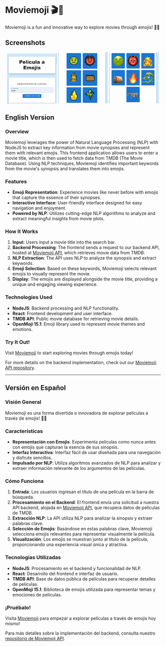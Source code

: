 # Moviemoji 🎬👾

Moviemoji is a fun and innovative way to explore movies through emojis! 🍿✨

## Screenshots

<p align="center">
  <img src="./images/moviemoji (1).png" width="32%" />
  <img src="./images/moviemoji (2).png" width="32%" />
  <img src="./images/moviemoji (3).png" width="32%" />
</p>

## English Version

### Overview

Moviemoji leverages the power of Natural Language Processing (NLP) with NodeJS to extract key information from movie synopses and represent them with relevant emojis. This frontend application allows users to enter a movie title, which is then used to fetch data from TMDB (The Movie Database). Using NLP techniques, Moviemoji identifies important keywords from the movie's synopsis and translates them into emojis.

### Features

- **Emoji Representation**: Experience movies like never before with emojis that capture the essence of their synopses.
- **Interactive Interface**: User-friendly interface designed for easy navigation and enjoyment.
- **Powered by NLP**: Utilizes cutting-edge NLP algorithms to analyze and extract meaningful insights from movie plots.

### How It Works

1. **Input**: Users input a movie title into the search bar.
2. **Backend Processing**: The frontend sends a request to our backend API, hosted at [Moviemoji API](https://github.com/francisco-renteria/moviemoji-api), which retrieves movie data from TMDB.
3. **NLP Extraction**: The API uses NLP to analyze the synopsis and extract keywords.
4. **Emoji Selection**: Based on these keywords, Moviemoji selects relevant emojis to visually represent the movie.
5. **Display**: The emojis are displayed alongside the movie title, providing a unique and engaging viewing experience.

### Technologies Used

- **NodeJS**: Backend processing and NLP functionality.
- **React**: Frontend development and user interface.
- **TMDB API**: Public movie database for retrieving movie details.
- **OpenMoji 15.1**: Emoji library used to represent movie themes and emotions.

### Try It Out!

Visit [Moviemoji](https://www.moviememoji.com) to start exploring movies through emojis today!

For more details on the backend implementation, check out our [Moviemoji API repository](https://github.com/francisco-renteria/moviemoji-api).

---

## Versión en Español

### Visión General

Moviemoji es una forma divertida e innovadora de explorar películas a través de emojis! 🍿✨

### Características

- **Representación con Emojis**: Experimenta películas como nunca antes con emojis que capturan la esencia de sus sinopsis.
- **Interfaz Interactiva**: Interfaz fácil de usar diseñada para una navegación y disfrute sencillos.
- **Impulsado por NLP**: Utiliza algoritmos avanzados de NLP para analizar y extraer información relevante de los argumentos de las películas.

### Cómo Funciona

1. **Entrada**: Los usuarios ingresan el título de una película en la barra de búsqueda.
2. **Procesamiento en el Backend**: El frontend envía una solicitud a nuestra API backend, alojada en [Moviemoji API](https://github.com/francisco-renteria/moviemoji-api), que recupera datos de películas de TMDB.
3. **Extracción NLP**: La API utiliza NLP para analizar la sinopsis y extraer palabras clave.
4. **Selección de Emojis**: Basándose en estas palabras clave, Moviemoji selecciona emojis relevantes para representar visualmente la película.
5. **Visualización**: Los emojis se muestran junto al título de la película, proporcionando una experiencia visual única y atractiva.

### Tecnologías Utilizadas

- **NodeJS**: Procesamiento en el backend y funcionalidad de NLP.
- **React**: Desarrollo del frontend e interfaz de usuario.
- **TMDB API**: Base de datos pública de películas para recuperar detalles de películas.
- **OpenMoji 15.1**: Biblioteca de emojis utilizada para representar temas y emociones de películas.

### ¡Pruébalo!

Visita [Moviemoji](https://www.moviememoji.com) para empezar a explorar películas a través de emojis hoy mismo!

Para más detalles sobre la implementación del backend, consulta nuestro [repositorio de Moviemoji API](https://github.com/francisco-renteria/moviemoji-api).
